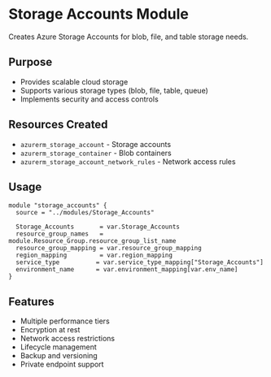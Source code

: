 # Storage Accounts Module

Creates Azure Storage Accounts for blob, file, and table storage needs.

## Purpose
- Provides scalable cloud storage
- Supports various storage types (blob, file, table, queue)
- Implements security and access controls

## Resources Created
- `azurerm_storage_account` - Storage accounts
- `azurerm_storage_container` - Blob containers
- `azurerm_storage_account_network_rules` - Network access rules

## Usage
```hcl
module "storage_accounts" {
  source = "../modules/Storage_Accounts"
  
  Storage_Accounts       = var.Storage_Accounts
  resource_group_names   = module.Resource_Group.resource_group_list_name
  resource_group_mapping = var.resource_group_mapping
  region_mapping         = var.region_mapping
  service_type          = var.service_type_mapping["Storage_Accounts"]
  environment_name      = var.environment_mapping[var.env_name]
}
```

## Features
- Multiple performance tiers
- Encryption at rest
- Network access restrictions
- Lifecycle management
- Backup and versioning
- Private endpoint support

